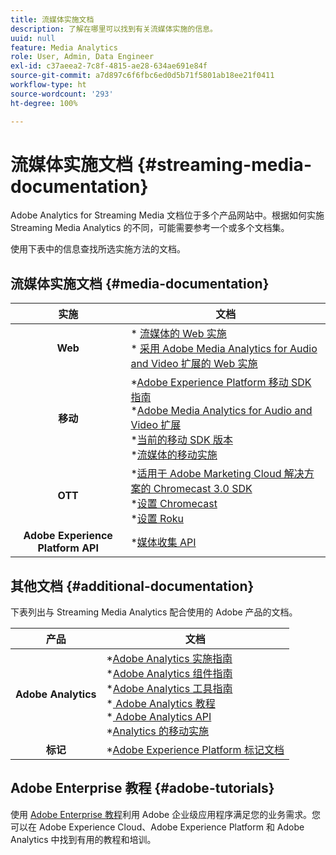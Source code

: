 ```yaml
---
title: 流媒体实施文档
description: 了解在哪里可以找到有关流媒体实施的信息。
uuid: null
feature: Media Analytics
role: User, Admin, Data Engineer
exl-id: c37aeea2-7c8f-4815-ae28-634ae691e84f
source-git-commit: a7d897c6f6fbc6ed0d5b71f5801ab18ee21f0411
workflow-type: ht
source-wordcount: '293'
ht-degree: 100%

---
```


# 流媒体实施文档 {#streaming-media-documentation}

Adobe Analytics for Streaming Media 文档位于多个产品网站中。根据如何实施 Streaming Media Analytics 的不同，可能需要参考一个或多个文档集。

使用下表中的信息查找所选实施方法的文档。

## 流媒体实施文档 {#media-documentation}

| 实施 | 文档 |
|:-----------------------:|----------------|
| **Web** | * [流媒体的 Web 实施](/help/implementation/media-sdk/setup/web-implementation.md) <br>* [采用 Adobe Media Analytics for Audio and Video 扩展的 Web 实施](https://experienceleague.adobe.com/docs/experience-platform/tags/extensions/adobe/media-analytics-3x/overview.html?lang=zh-Hans) |
| **移动** | *[Adobe Experience Platform 移动 SDK 指南](https://aep-sdks.gitbook.io/docs/) <br> *[Adobe Media Analytics for Audio and Video 扩展](https://aep-sdks.gitbook.io/docs/using-mobile-extensions/adobe-media-analytics)<br> *[当前的移动 SDK 版本](https://aep-sdks.gitbook.io/docs/resources/upgrading-to-aep/current-sdk-versions) <br> *[流媒体的移动实施](/help/implementation/media-sdk/setup/mobile-implementation.md) |  |  |
| **OTT** | *[适用于 Adobe Marketing Cloud 解决方案的 Chromecast 3.0 SDK](https://adobe-marketing-cloud.github.io/media-sdks/reference/chromecast/)<br> *[设置 Chromecast](/help/implementation/media-sdk/setup/set-up-chromecast.md)<br> *[设置 Roku](/help/implementation/media-sdk/setup/set-up-roku.md) |
| **Adobe Experience Platform API** | *[媒体收集 API](/help/implementation/media-collection-api/mc-api-overview.md) |

## 其他文档 {#additional-documentation}

下表列出与 Streaming Media Analytics 配合使用的 Adobe 产品的文档。

| 产品 | 文档 |
|:-----------------------:|----------------|
| **Adobe Analytics** | *[Adobe Analytics 实施指南](https://experienceleague.adobe.com/docs/analytics/implementation/home.html?lang=zh-Hans)<br> *[Adobe Analytics 组件指南](https://experienceleague.adobe.com/docs/analytics/components/home.html?lang=zh-Hans)<br> *[Adobe Analytics 工具指南](https://experienceleague.adobe.com/docs/analytics/analyze/home.html?lang=zh-Hans)<br> *[ Adobe Analytics 教程](https://experienceleague.adobe.com/docs/analytics.html?lang=zh-Hans#tutorials) <br> *[ Adobe Analytics API](https://developer.adobe.com/analytics-apis/docs/2.0/)<br> *[Analytics 的移动实施](https://aep-sdks.gitbook.io/docs/using-mobile-extensions/adobe-analytics) |
| **标记** | *[Adobe Experience Platform 标记文档](https://experienceleague.adobe.com/docs/experience-platform/tags/home.html) |

## Adobe Enterprise 教程 {#adobe-tutorials}

使用 [Adobe Enterprise 教程](https://experienceleague.adobe.com/docs/home-tutorials.html?lang=zh-Hans)利用 Adobe 企业级应用程序满足您的业务需求。您可以在 Adobe Experience Cloud、Adobe Experience Platform 和 Adobe Analytics 中找到有用的教程和培训。
